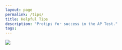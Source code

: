 ```yaml
---
layout: page
permalink: /tips/
title: Helpful Tips
description: "Protips for success in the AP Test."
tags: 
--- 
```


![](http://home.roadrunner.com/~askmrcalculus/Deriv.gif)